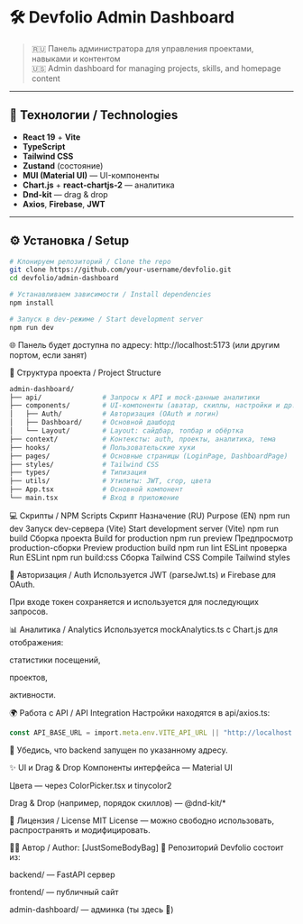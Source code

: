# 🛠️ Devfolio Admin Dashboard

> 🇷🇺 Панель администратора для управления проектами, навыками и контентом  
> 🇺🇸 Admin dashboard for managing projects, skills, and homepage content

---

## 🚀 Технологии / Technologies

- **React 19** + **Vite**
- **TypeScript**
- **Tailwind CSS**
- **Zustand** (состояние)
- **MUI (Material UI)** — UI-компоненты
- **Chart.js** + **react-chartjs-2** — аналитика
- **Dnd-kit** — drag & drop
- **Axios**, **Firebase**, **JWT**

---

## ⚙️ Установка / Setup

```bash
# Клонируем репозиторий / Clone the repo
git clone https://github.com/your-username/devfolio.git
cd devfolio/admin-dashboard

# Устанавливаем зависимости / Install dependencies
npm install

# Запуск в dev-режиме / Start development server
npm run dev
```
🌐 Панель будет доступна по адресу:
http://localhost:5173 (или другим портом, если занят)


📁 Структура проекта / Project Structure
```bash
admin-dashboard/
├── api/               # Запросы к API и mock-данные аналитики
├── components/        # UI-компоненты (аватар, скиллы, настройки и др.)
│   ├── Auth/          # Авторизация (OAuth и логин)
│   ├── Dashboard/     # Основной дашборд
│   └── Layout/        # Layout: сайдбар, топбар и обёртка
├── context/           # Контексты: auth, проекты, аналитика, тема
├── hooks/             # Пользовательские хуки
├── pages/             # Основные страницы (LoginPage, DashboardPage)
├── styles/            # Tailwind CSS
├── types/             # Типизация
├── utils/             # Утилиты: JWT, crop, цвета
├── App.tsx            # Основной компонент
└── main.tsx           # Вход в приложение
```
💻 Скрипты / NPM Scripts
Скрипт	Назначение (RU)	Purpose (EN)
npm run dev	Запуск dev-сервера (Vite)	Start development server (Vite)
npm run build	Сборка проекта	Build for production
npm run preview	Предпросмотр production-сборки	Preview production build
npm run lint	ESLint проверка	Run ESLint
npm run build:css	Сборка Tailwind CSS	Compile Tailwind styles

🔐 Авторизация / Auth
Используется JWT (parseJwt.ts) и Firebase для OAuth.

При входе токен сохраняется и используется для последующих запросов.

📊 Аналитика / Analytics
Используется mockAnalytics.ts с Chart.js для отображения:

статистики посещений,

проектов,

активности.

🌍 Работа с API / API Integration
Настройки находятся в api/axios.ts:

```ts
const API_BASE_URL = import.meta.env.VITE_API_URL || "http://localhost:8000";
```
📌 Убедись, что backend запущен по указанному адресу.

✨ UI и Drag & Drop
Компоненты интерфейса — Material UI

Цвета — через ColorPicker.tsx и tinycolor2

Drag & Drop (например, порядок скиллов) — @dnd-kit/*

📄 Лицензия / License
MIT License — можно свободно использовать, распространять и модифицировать.

🧑‍💼 Автор / Author: [JustSomeBodyBag]
📁 Репозиторий Devfolio состоит из:

backend/ — FastAPI сервер

frontend/ — публичный сайт

admin-dashboard/ — админка (ты здесь 👋)